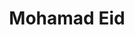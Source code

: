 ---
# Display name
title: Mohamad Eid
weight: 4

# Role/position
role: Professor of Electrical and Computer Engineering

# Organizations/Affiliations
organizations:
  - name: University of South California
    url: ''

# Social Networking
# Need to use another icon? Simply download the SVG icon to your `assets/media/icons/` folder.
profiles:
  - icon: envelope
    icon_pack: fas
    url: 'mailto:mohamad.eid@nyu.edu'
  - icon: home
    icon_pack: fas
    url: https://aimlab-haptics.com/principal-investigator

# Organizational groups that you belong to (for People widget)
#   Set this to `[]` or comment out if you are not using People widget.
user_groups:
  - Speakers
---